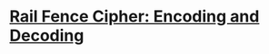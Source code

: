 # [Rail Fence Cipher: Encoding and Decoding ](https://www.codewars.com/kata/58c5577d61aefcf3ff000081)